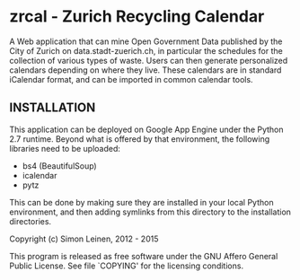 # zrcal - Zurich Recycling Calendar

A Web application that can mine Open Government Data published by the
City of Zurich on data.stadt-zuerich.ch, in particular the schedules
for the collection of various types of waste.  Users can then generate
personalized calendars depending on where they live.  These calendars
are in standard iCalendar format, and can be imported in common
calendar tools.

## INSTALLATION

This application can be deployed on Google App Engine under the Python
2.7 runtime.  Beyond what is offered by that environment, the
following libraries need to be uploaded:

- bs4 (BeautifulSoup)
- icalendar
- pytz

This can be done by making sure they are installed in your local
Python environment, and then adding symlinks from this directory to
the installation directories.

Copyright (c) Simon Leinen, 2012 - 2015

This program is released as free software under the GNU Affero General
Public License.  See file `COPYING' for the licensing conditions.
